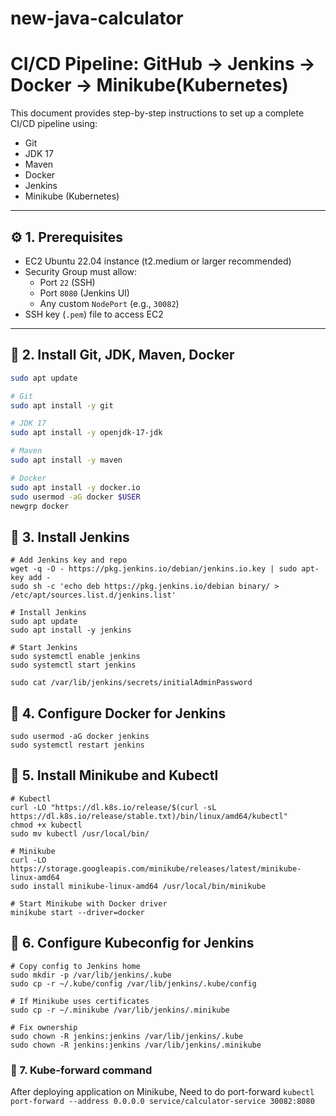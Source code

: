 # new-java-calculator

# CI/CD Pipeline: GitHub → Jenkins → Docker → Minikube(Kubernetes)

This document provides step-by-step instructions to set up a complete CI/CD pipeline using:

- Git
- JDK 17
- Maven
- Docker
- Jenkins
- Minikube (Kubernetes)

---

## ⚙️ 1. Prerequisites

- EC2 Ubuntu 22.04 instance (t2.medium or larger recommended)
- Security Group must allow:
  - Port `22` (SSH)
  - Port `8080` (Jenkins UI)
  - Any custom `NodePort` (e.g., `30082`)
- SSH key (`.pem`) file to access EC2

---

## 🧰 2. Install Git, JDK, Maven, Docker

```bash
sudo apt update

# Git
sudo apt install -y git

# JDK 17
sudo apt install -y openjdk-17-jdk

# Maven
sudo apt install -y maven

# Docker
sudo apt install -y docker.io
sudo usermod -aG docker $USER
newgrp docker
```

## 🧰 3. Install Jenkins 
``` 
# Add Jenkins key and repo
wget -q -O - https://pkg.jenkins.io/debian/jenkins.io.key | sudo apt-key add -
sudo sh -c 'echo deb https://pkg.jenkins.io/debian binary/ > /etc/apt/sources.list.d/jenkins.list'

# Install Jenkins
sudo apt update
sudo apt install -y jenkins

# Start Jenkins
sudo systemctl enable jenkins
sudo systemctl start jenkins

sudo cat /var/lib/jenkins/secrets/initialAdminPassword

```

## 🧰 4. Configure Docker for Jenkins
```
sudo usermod -aG docker jenkins
sudo systemctl restart jenkins
```

## 🧰 5. Install Minikube and Kubectl
```
# Kubectl
curl -LO "https://dl.k8s.io/release/$(curl -sL https://dl.k8s.io/release/stable.txt)/bin/linux/amd64/kubectl"
chmod +x kubectl
sudo mv kubectl /usr/local/bin/

# Minikube
curl -LO https://storage.googleapis.com/minikube/releases/latest/minikube-linux-amd64
sudo install minikube-linux-amd64 /usr/local/bin/minikube

# Start Minikube with Docker driver
minikube start --driver=docker

```
## 🧰 6. Configure Kubeconfig for Jenkins
```
# Copy config to Jenkins home
sudo mkdir -p /var/lib/jenkins/.kube
sudo cp -r ~/.kube/config /var/lib/jenkins/.kube/config

# If Minikube uses certificates
sudo cp -r ~/.minikube /var/lib/jenkins/.minikube

# Fix ownership
sudo chown -R jenkins:jenkins /var/lib/jenkins/.kube
sudo chown -R jenkins:jenkins /var/lib/jenkins/.minikube
```
### 🧰 7. Kube-forward command

After deploying application on Minikube, Need to do port-forward
`kubectl port-forward --address 0.0.0.0 service/calculator-service 30082:8080`
